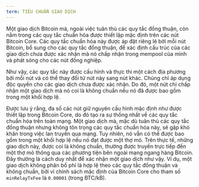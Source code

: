 ```yaml
---
term: TIÊU CHUẨN GIAO DỊCH
---
```


Một giao dịch Bitcoin mà, ngoài việc tuân thủ các quy tắc đồng thuận, còn nằm trong các quy tắc chuẩn hóa được thiết lập mặc định trên các nút Bitcoin Core. Các quy tắc chuẩn hóa này được áp đặt riêng lẻ bởi mỗi nút Bitcoin, bổ sung cho các quy tắc đồng thuận, để xác định cấu trúc của các giao dịch chưa được xác nhận mà nó chấp nhận trong mempool của mình và phát sóng cho các nút đồng nghiệp.

Như vậy, các quy tắc này được cấu hình và thực thi một cách địa phương bởi mỗi nút và có thể thay đổi từ nút này sang nút khác. Chúng chỉ áp dụng độc quyền cho các giao dịch chưa được xác nhận. Do đó, một nút chỉ chấp nhận một giao dịch mà nó coi là không chuẩn nếu nó đã được bao gồm trong một khối hợp lệ.

Được lưu ý rằng, đa số các nút giữ nguyên cấu hình mặc định như được thiết lập trong Bitcoin Core, do đó tạo ra sự thống nhất về các quy tắc chuẩn hóa trên toàn mạng. Một giao dịch mà, mặc dù tuân thủ các quy tắc đồng thuận nhưng không tôn trọng các quy tắc chuẩn hóa này, sẽ gặp khó khăn trong việc lan truyền qua mạng. Tuy nhiên, nó vẫn có thể được bao gồm trong một khối hợp lệ nếu nó đạt được một thợ mỏ. Trên thực tế, những giao dịch này, được coi là không chuẩn, thường được truyền trực tiếp đến một thợ mỏ thông qua các phương tiện bên ngoài mạng ngang hàng Bitcoin. Đây thường là cách duy nhất để xác nhận một giao dịch như vậy. Ví dụ, một giao dịch không phân bổ phí là hợp lệ theo các quy tắc đồng thuận và không chuẩn, bởi vì chính sách mặc định của Bitcoin Core cho tham số `minRelayTxFee` là `0.00001` (trong BTC/kB).